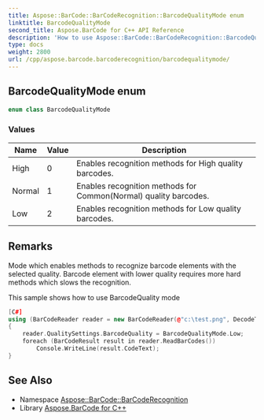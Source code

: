 ```yaml
---
title: Aspose::BarCode::BarCodeRecognition::BarcodeQualityMode enum
linktitle: BarcodeQualityMode
second_title: Aspose.BarCode for C++ API Reference
description: 'How to use Aspose::BarCode::BarCodeRecognition::BarcodeQualityMode enum in C++.'
type: docs
weight: 2800
url: /cpp/aspose.barcode.barcoderecognition/barcodequalitymode/
---
```

## BarcodeQualityMode enum




```cpp
enum class BarcodeQualityMode
```

### Values

| Name | Value | Description |
| --- | --- | --- |
| High | 0 | Enables recognition methods for High quality barcodes. |
| Normal | 1 | Enables recognition methods for Common(Normal) quality barcodes. |
| Low | 2 | Enables recognition methods for Low quality barcodes. |

## Remarks


Mode which enables methods to recognize barcode elements with the selected quality. Barcode element with lower quality requires more hard methods which slows the recognition. 

This sample shows how to use BarcodeQuality mode 
```cpp
[C#]
using (BarCodeReader reader = new BarCodeReader(@"c:\test.png", DecodeType.Code39Extended, DecodeType.Code128))
{
    reader.QualitySettings.BarcodeQuality = BarcodeQualityMode.Low;
    foreach (BarCodeResult result in reader.ReadBarCodes())
        Console.WriteLine(result.CodeText);
}
```




## See Also

* Namespace [Aspose::BarCode::BarCodeRecognition](../)
* Library [Aspose.BarCode for C++](../../)

